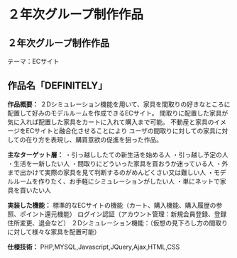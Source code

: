 # ２年次グループ制作作品

## ２年次グループ制作作品
テーマ：ECサイト

## 作品名「DEFINITELY」

**作品概要：**
２Dシミュレーション機能を用いて、家具を間取りの好きなところに配置して好みのモデルルームを作成できるECサイト。
間取りに配置した家具が気に入れば配置した家具をカートに入れて購入まで可能。
不動産と家具のイメージをECサイトと融合化させることにより
ユーザの間取りに対しての家具に対しての在り方を表現し、購買意欲の促進を狙った作品。

**主なターゲット層：**
・引っ越ししたての新生活を始める人
・引っ越し予定の人
・生活を一新したい人
・間取りにどういった家具を買おうか迷っている人
・外まで出かけて実際の家具を見て判断するのがめんどくさい又は難しい人
・モデルルームを作りたく、お手軽にシミュレーションがしたい人
・単にネットで家具を買いたい人

**実装した機能：**
標準的なECサイトの機能（カート、購入機能、購入履歴の参照、ポイント還元機能）
ログイン認証（アカウント管理：新規会員登録、登録住所変更、退会など）
２Dシミュレーション機能：（仮想の見下ろし方の間取りに対して様々な家具を配置可能）

**仕様技術：**
PHP,MYSQL,Javascript,JQuery,Ajax,HTML,CSS

